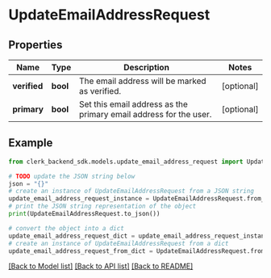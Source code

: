 # UpdateEmailAddressRequest


## Properties

Name | Type | Description | Notes
------------ | ------------- | ------------- | -------------
**verified** | **bool** | The email address will be marked as verified. | [optional] 
**primary** | **bool** | Set this email address as the primary email address for the user. | [optional] 

## Example

```python
from clerk_backend_sdk.models.update_email_address_request import UpdateEmailAddressRequest

# TODO update the JSON string below
json = "{}"
# create an instance of UpdateEmailAddressRequest from a JSON string
update_email_address_request_instance = UpdateEmailAddressRequest.from_json(json)
# print the JSON string representation of the object
print(UpdateEmailAddressRequest.to_json())

# convert the object into a dict
update_email_address_request_dict = update_email_address_request_instance.to_dict()
# create an instance of UpdateEmailAddressRequest from a dict
update_email_address_request_from_dict = UpdateEmailAddressRequest.from_dict(update_email_address_request_dict)
```
[[Back to Model list]](../README.md#documentation-for-models) [[Back to API list]](../README.md#documentation-for-api-endpoints) [[Back to README]](../README.md)


